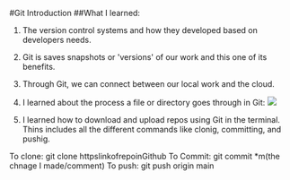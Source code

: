 #Git Introduction
##What I learned:
1. The version control systems and how they developed based on developers needs.
2. Git is saves snapshots or 'versions' of our work and this one of its benefits. 
3. Through Git, we can connect between our local work and the cloud.
4. I learned about the process a file or directory goes through in Git:
![](https://blog.udemy.com/wp-content/uploads/2015/08/image066.png)



5. I learned how to download and upload repos using Git in the terminal. Thins includes all the different commands like clonig, committing, and pushig. 

To clone: git clone httpslinkofrepoinGithub
To Commit: git commit *m(the chnage I made/comment)
To push: git push origin main
